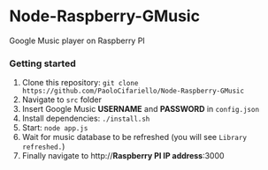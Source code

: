 Node-Raspberry-GMusic
=====================

Google Music player on Raspberry PI


### Getting started

1. Clone this repository: `git clone https://github.com/PaoloCifariello/Node-Raspberry-GMusic `
2. Navigate to `src` folder
3. Insert Google Music **USERNAME** and **PASSWORD** in `config.json`
4. Install dependencies: `./install.sh`
5. Start: `node app.js`
6. Wait for music database to be refreshed (you will see `Library refreshed.`)
7. Finally navigate to http://**Raspberry PI IP address**:3000
